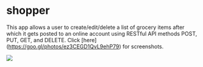 # shopper
This app allows a user to create/edit/delete a list of grocery items after which it gets posted to an online account using RESTful API methods POST, PUT, GET, and DELETE. Click [here] (https://goo.gl/photos/ez3CEGD1QvL9ehP79) for screenshots.

![](https://photos.google.com/photo/AF1QipOdFYCcQMfVqGapHxcYz5VzbGkNImrxXcL3KaxZ)
